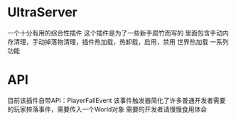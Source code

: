 # UltraServer
一个十分有用的综合性插件
这个插件是为了一些新手腐竹而写的
里面包含手动内存清理，手动掉落物清理，插件热加载，热卸载，启用，禁用 世界热加载 一系列功能
# API
目前该插件自带API：PlayerFallEvent
该事件触发器简化了许多普通开发者需要的玩家摔落事件，需要传入一个World对象
需要的开发者请慢慢食用体会
